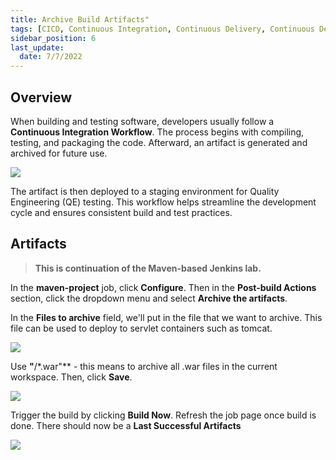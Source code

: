 ```yaml
---
title: Archive Build Artifacts"
tags: [CICD, Continuous Integration, Continuous Delivery, Continuous Deployment, Jenkins, Maven, Git, Github]
sidebar_position: 6
last_update:
  date: 7/7/2022
---
```




## Overview

When building and testing software, developers usually follow a **Continuous Integration Workflow**. The process begins with compiling, testing, and packaging the code. Afterward, an artifact is generated and archived for future use. 

<div class='img-center'>

![](/img/docs/1026-jenkins-artifacts-ci-workflow.png)

</div>

The artifact is then deployed to a staging environment for Quality Engineering (QE) testing. This workflow helps streamline the development cycle and ensures consistent build and test practices.

## Artifacts 

> **This is continuation of the Maven-based Jenkins lab.**


In the **maven-project** job, click **Configure**. Then in the **Post-build Actions** section, click the dropdown menu and select **Archive the artifacts**.

In the **Files to archive** field, we'll put in the file that we want to archive. This file can be used to deploy to servlet containers such as tomcat.

<div class='img-center'>

![](/img/docs/archiveart1.png)

</div>


Use **"**/*.war"** - this means to archive all .war files in the current workspace. Then, click **Save**. 

<div class='img-center'>

![](/img/docs/archiveart2.png)

</div>

Trigger the build by clicking **Build Now**. Refresh the job page once build is done. There should now be a **Last Successful Artifacts**

<div class='img-center'>

![](/img/docs/succart1.png)

</div>
